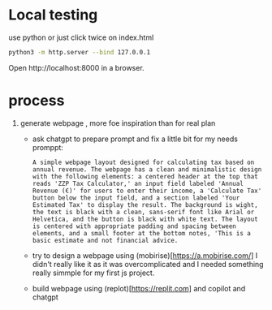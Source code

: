 # Local testing

use python or just click twice on index.html

```bash
python3 -m http.server --bind 127.0.0.1
```

Open http://localhost:8000 in a browser. 


# process

1. generate webpage , more foe inspiration than for real plan

    - ask chatgpt to prepare prompt and fix a little bit for my needs
        promppt:
        ```text
        A simple webpage layout designed for calculating tax based on annual revenue. The webpage has a clean and minimalistic design with the following elements: a centered header at the top that reads 'ZZP Tax Calculator,' an input field labeled 'Annual Revenue (€)' for users to enter their income, a 'Calculate Tax' button below the input field, and a section labeled 'Your Estimated Tax' to display the result. The background is wight, the text is black with a clean, sans-serif font like Arial or Helvetica, and the button is black with white text. The layout is centered with appropriate padding and spacing between elements, and a small footer at the bottom notes, 'This is a basic estimate and not financial advice.
        ```
    - try to design a webpage using (mobirise)[https://a.mobirise.com/]
        I didn't really like it as it was overcomplicated and I needed something really simmple for my first js project.
    
    - build webpage using (replot)[https://replit.com] and copilot and chatgpt